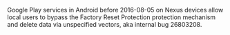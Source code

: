 Google Play services in Android before 2016-08-05 on Nexus devices allow local users to bypass the Factory Reset Protection protection mechanism and delete data via unspecified vectors, aka internal bug 26803208.